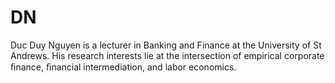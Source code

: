 # DN

Duc Duy Nguyen is a lecturer in Banking and Finance at the University of St Andrews. His research interests lie at the intersection of empirical corporate ﬁnance, ﬁnancial intermediation, and labor economics.